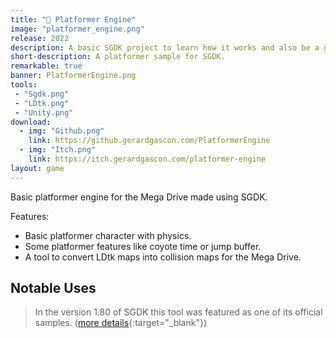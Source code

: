 ```yaml
---
title: "🏃 Platformer Engine"
image: "platformer_engine.png"
release: 2022
description: A basic SGDK project to learn how it works and also be a good basis to learn how to make a platformer game for the Mega Drive.
short-description: A platformer sample for SGDK.
remarkable: true
banner: PlatformerEngine.png
tools:
 - "Sgdk.png"
 - "LDtk.png"
 - "Unity.png"
download:
  - img: "Github.png"
    link: https://github.gerardgascon.com/PlatformerEngine
  - img: "Itch.png"
    link: https://itch.gerardgascon.com/platformer-engine
layout: game
---
```


Basic platformer engine for the Mega Drive made using SGDK.

Features:

- Basic platformer character with physics.
- Some platformer features like coyote time or jump buffer.
- A tool to convert LDtk maps into collision maps for the Mega Drive.

## Notable Uses

> In the version 1.80 of SGDK this tool was featured as one of its official samples. ([more details](https://github.com/Stephane-D/SGDK/releases/tag/v1.80/){:target="_blank"})
